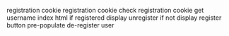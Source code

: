 
registration cookie
registration cookie check
registration cookie get username
index html
	if registered display unregister
	if not display register button
pre-populate de-register user
